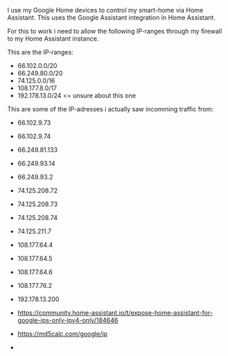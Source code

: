 I use my Google Home devices to control my smart-home via Home Assistant. This uses the Google Assistant integration in Home Assistant.

For this to work i need to allow the following IP-ranges through my firewall to my Home Assistant instance.

This are the IP-ranges:
* 66.102.0.0/20
* 66.249.80.0/20
* 74.125.0.0/16
* 108.177.8.0/17
* 192.178.13.0/24  <= unsure about this one

This are some of the IP-adresses i actually saw incomming traffic from:
* 66.102.9.73
* 66.102.9.74
* 66.249.81.133
* 66.249.93.14
* 66.249.93.2
* 74.125.208.72
* 74.125.208.73
* 74.125.208.74
* 74.125.211.7
* 108.177.64.4
* 108.177.64.5
* 108.177.64.6
* 108.177.76.2
* 192.178.13.200




* https://community.home-assistant.io/t/expose-home-assistant-for-google-ips-only-ipv4-only/184646
* https://md5calc.com/google/ip
* 
